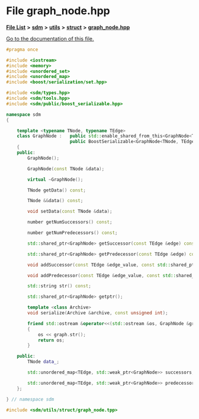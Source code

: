 
# File graph\_node.hpp

[**File List**](files.md) **>** [**sdm**](dir_ae1b8d8c3d2627954ba53c22978558f0.md) **>** [**utils**](dir_d5f9b32a4b7e3085fe36bb5e85e812de.md) **>** [**struct**](dir_8910f640002ec96a2876ed8b2614abb5.md) **>** [**graph\_node.hpp**](graph__node_8hpp.md)

[Go to the documentation of this file.](graph__node_8hpp.md) 


````cpp
#pragma once

#include <iostream>
#include <memory>
#include <unordered_set>
#include <unordered_map>
#include <boost/serialization/set.hpp>

#include <sdm/types.hpp>
#include <sdm/tools.hpp>
#include <sdm/public/boost_serializable.hpp>

namespace sdm
{

    template <typename TNode, typename TEdge>
    class GraphNode :   public std::enable_shared_from_this<GraphNode<TNode, TEdge>>,
                        public BoostSerializable<GraphNode<TNode, TEdge>>
    {
    public:
        GraphNode();

        GraphNode(const TNode &data);

        virtual ~GraphNode();

        TNode getData() const;

        TNode &&data() const;

        void setData(const TNode &data);

        number getNumSuccessors() const;

        number getNumPredecessors() const;

        std::shared_ptr<GraphNode> getSuccessor(const TEdge &edge) const;

        std::shared_ptr<GraphNode> getPredecessor(const TEdge &edge) const;

        void addSuccessor(const TEdge &edge_value, const std::shared_ptr<GraphNode> &node_value);

        void addPredecessor(const TEdge &edge_value, const std::shared_ptr<GraphNode> &node_value);

        std::string str() const;

        std::shared_ptr<GraphNode> getptr();

        template <class Archive>
        void serialize(Archive &archive, const unsigned int);

        friend std::ostream &operator<<(std::ostream &os, GraphNode &graph)
        {
            os << graph.str();
            return os;
        }

    public:
        TNode data_;

        std::unordered_map<TEdge, std::weak_ptr<GraphNode>> successors;

        std::unordered_map<TEdge, std::weak_ptr<GraphNode>> predecessors;
    };

} // namespace sdm

#include <sdm/utils/struct/graph_node.tpp>
````

